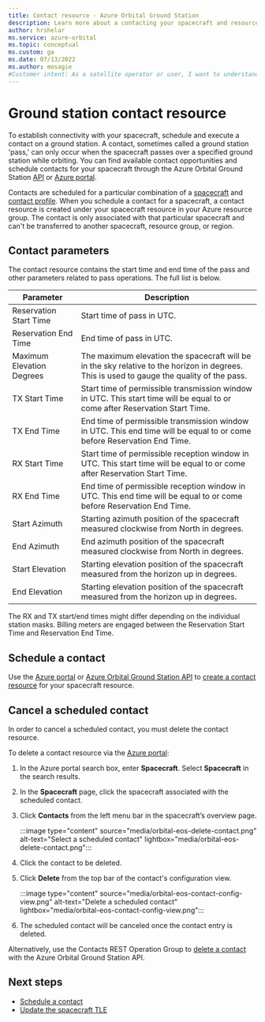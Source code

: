 ```yaml
---
title: Contact resource - Azure Orbital Ground Station
description: Learn more about a contacting your spacecraft and resource and how to schedule and execute a contact on a ground station.
author: hrshelar
ms.service: azure-orbital
ms.topic: conceptual
ms.custom: ga
ms.date: 07/13/2022
ms.author: mosagie
#Customer intent: As a satellite operator or user, I want to understand how to what the contact resource is so I can manage my mission operations.
---
```


# Ground station contact resource

To establish connectivity with your spacecraft, schedule and execute a contact on a ground station. A contact, sometimes called a ground station 'pass,' can only occur when the spacecraft passes over a specified ground station while orbiting. You can find available contact opportunities and schedule contacts for your spacecraft through the Azure Orbital Ground Station [API](/rest/api/orbital/) or [Azure portal](https://aka.ms/orbital/portal).

Contacts are scheduled for a particular combination of a [spacecraft](spacecraft-object.md) and [contact profile](concepts-contact-profile.md). When you schedule a contact for a spacecraft, a contact resource is created under your spacecraft resource in your Azure resource group. The contact is only associated with that particular spacecraft and can't be transferred to another spacecraft, resource group, or region.

## Contact parameters

The contact resource contains the start time and end time of the pass and other parameters related to pass operations. The full list is below.

| Parameter                 | Description                                                                                                                    |
|---------------------------|--------------------------------------------------------------------------------------------------------------------------------|
| Reservation Start Time    | Start time of pass in UTC.                                                                                                     |
| Reservation End Time      | End time of pass in UTC.                                                                                                       |
| Maximum Elevation Degrees | The maximum elevation the spacecraft will be in the sky relative to the horizon in degrees. This is used to gauge the quality of the pass. |
| TX Start Time             | Start time of permissible transmission window in UTC. This start time will be equal to or come after Reservation Start Time.   |
| TX End Time               | End time of permissible transmission window in UTC. This end time will be equal to or come before Reservation End Time.        |
| RX Start Time             | Start time of permissible reception window in UTC. This start time will be equal to or come after Reservation Start Time.      |
| RX End Time               | End time of permissible reception window in UTC. This end time will be equal to or come before Reservation End Time.           |
| Start Azimuth             | Starting azimuth position of the spacecraft measured clockwise from North in degrees.                                          |
| End Azimuth               | End azimuth position of the spacecraft measured clockwise from North in degrees.                                               |
| Start Elevation           | Starting elevation position of the spacecraft measured from the horizon up in degrees.                                         |
| End Elevation             | Starting elevation position of the spacecraft measured from the horizon up in degrees.                                         |

The RX and TX start/end times might differ depending on the individual station masks. Billing meters are engaged between the Reservation Start Time and Reservation End Time.

## Schedule a contact

Use the [Azure portal](https://aka.ms/orbital/portal) or [Azure Orbital Ground Station API](/rest/api/orbital/) to [create a contact resource](schedule-contact.md) for your spacecraft resource.

## Cancel a scheduled contact

In order to cancel a scheduled contact, you must delete the contact resource. 

To delete a contact resource via the [Azure portal](https://aka.ms/orbital/portal):  
1. In the Azure portal search box, enter **Spacecraft**. Select **Spacecraft** in the search results.
2. In the **Spacecraft** page, click the spacecraft associated with the scheduled contact.
3. Click **Contacts** from the left menu bar in the spacecraft’s overview page.

   :::image type="content" source="media/orbital-eos-delete-contact.png" alt-text="Select a scheduled contact" lightbox="media/orbital-eos-delete-contact.png":::

4. Click the contact to be deleted.
5. Click **Delete** from the top bar of the contact's configuration view.

   :::image type="content" source="media/orbital-eos-contact-config-view.png" alt-text="Delete a scheduled contact" lightbox="media/orbital-eos-contact-config-view.png":::

6. The scheduled contact will be canceled once the contact entry is deleted.

Alternatively, use the Contacts REST Operation Group to [delete a contact](/rest/api/orbital/azureorbitalgroundstation/contacts/delete/) with the Azure Orbital Ground Station API.

## Next steps

- [Schedule a contact](schedule-contact.md)
- [Update the spacecraft TLE](update-tle.md)
